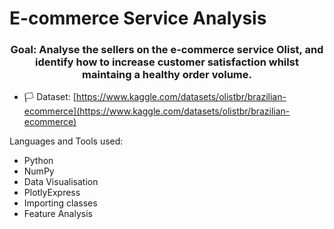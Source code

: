# E-commerce Service Analysis

<h3 align="center">Goal: Analyse the sellers on the e-commerce service Olist, and identify how to increase customer satisfaction whilst maintaing a healthy order volume.</h3>

- 🏳️ Dataset: [https://www.kaggle.com/datasets/olistbr/brazilian-ecommerce](https://www.kaggle.com/datasets/olistbr/brazilian-ecommerce)

Languages and Tools used:
* Python
* NumPy
* Data Visualisation
* PlotlyExpress
* Importing classes
* Feature Analysis
